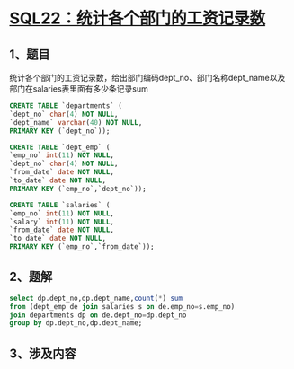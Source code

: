 # [SQL22：统计各个部门的工资记录数](https://www.nowcoder.com/practice/6a62b6c0a7324350a6d9959fa7c21db3?tpId=82&&tqId=29774&rp=1&ru=/ta/sql&qru=/ta/sql/question-ranking)

## 1、题目

统计各个部门的工资记录数，给出部门编码dept_no、部门名称dept_name以及部门在salaries表里面有多少条记录sum

```sql
CREATE TABLE `departments` (
`dept_no` char(4) NOT NULL,
`dept_name` varchar(40) NOT NULL,
PRIMARY KEY (`dept_no`));

CREATE TABLE `dept_emp` (
`emp_no` int(11) NOT NULL,
`dept_no` char(4) NOT NULL,
`from_date` date NOT NULL,
`to_date` date NOT NULL,
PRIMARY KEY (`emp_no`,`dept_no`));

CREATE TABLE `salaries` (
`emp_no` int(11) NOT NULL,
`salary` int(11) NOT NULL,
`from_date` date NOT NULL,
`to_date` date NOT NULL,
PRIMARY KEY (`emp_no`,`from_date`));
```

## 2、题解


```sql
select dp.dept_no,dp.dept_name,count(*) sum 
from (dept_emp de join salaries s on de.emp_no=s.emp_no) 
join departments dp on de.dept_no=dp.dept_no 
group by dp.dept_no,dp.dept_name;
```

## 3、涉及内容